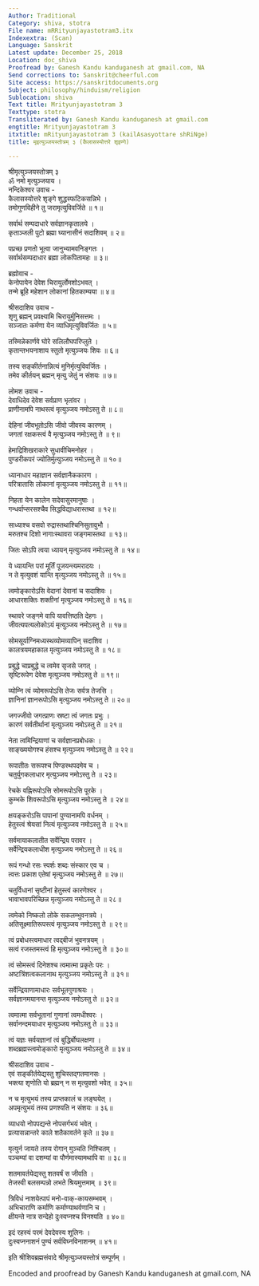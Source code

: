```yaml
---
Author: Traditional
Category: shiva, stotra
File name: mRRityunjayastotram3.itx
Indexextra: (Scan)
Language: Sanskrit
Latest update: December 25, 2018
Location: doc_shiva
Proofread by: Ganesh Kandu kanduganesh at gmail.com, NA
Send corrections to: Sanskrit@cheerful.com
Site access: https://sanskritdocuments.org
Subject: philosophy/hinduism/religion
Sublocation: shiva
Text title: Mrityunjayastotram 3
Texttype: stotra
Transliterated by: Ganesh Kandu kanduganesh at gmail.com
engtitle: Mrityunjayastotram 3
itxtitle: mRityunjayastotram 3 (kailAsasyottare shRiNge)
title: मृइत्युञ्जयस्तोत्रम् ३ (कैलासस्योत्तरे शृइण्गे)

---
```

  
 श्रीमृत्युञ्जयस्तोत्रम् ३   
ॐ नमो मृत्युञ्जयाय ।  
नन्दिकेश्वर उवाच -  
कैलासस्योत्तरे शृङ्गे शुद्धस्फटिकसन्निभे ।  
तमोगुणविहीने तु जरामृत्युविवर्जिते ॥ १॥  
  
सर्वार्थ सम्पदाधारे सर्वज्ञानकृतालये ।  
कृताञ्जली पुटो ब्रह्मा घ्यानासीनं सदाशिवम् ॥ २॥  
  
पप्रच्छ प्रणतो भूत्वा जानुभ्यामवनिङ्गतः ।  
सर्वार्थसम्पदाधार ब्रह्मा लोकपितामहः ॥ ३॥  
  
ब्रह्मोवाच -  
केनोपायेन देवेश चिरायुर्लोमशोऽभवत् ।  
तन्मे ब्रूहि महेशान लोकानां हितकाम्यया ॥ ४॥  
  
श्रीसदाशिव उवाच -  
शृणु ब्रह्मन् प्रवक्ष्यामि चिरायुर्मुनिसत्तमः ।  
सञ्जातः कर्मणा येन व्याधिमृत्युविवर्जितः ॥ ५॥  
  
तस्मिन्नेकार्णवे घोरे सलिलौघपरिप्लुते ।  
कृतान्तभयनाशाय स्तुतो मृत्युञ्जयः शिवः ॥ ६॥  
  
तस्य सङ्कीर्तनान्नित्यं मुनिर्मृत्युविवर्जितः ।  
तमेव कीर्तयन् ब्रह्मन् मृत्यु जेतुं न संशयः ॥ ७॥  
  
लोमश उवाच -  
देवाधिदेव देवेश सर्वप्राण भृतांवर ।  
प्राणीनामपि नाथस्त्वं मृत्युञ्जय नमोऽस्तु ते ॥ ८॥  
  
देहिनां जीवभूतोऽसि जीवो जीवस्य कारणम् ।  
जगतां रक्षकस्त्वं वै मृत्युञ्जय नमोऽस्तु ते ॥ ९॥  
  
हेमाद्रिशिखराकारे सुधावीचिमनोहर ।  
पुण्डरीकपरं ज्योतिर्मुत्युञ्जय नमोऽस्तु ते ॥ १०॥  
  
ध्यानाधार महाज्ञान सर्वज्ञानैककारण ।  
परित्रातासि लोकानां मृत्युञ्जय नमोऽस्तु ते ॥ ११॥  
  
निहता येन कालेन सदेवासुरमानुषाः ।  
गन्धर्वाप्सरसश्चैव सिद्धविद्याधरास्तथा ॥ १२॥  
  
साध्याश्च वसवो रुद्रास्तथाश्चिनिसुतावुभौ ।  
मरुतश्च दिशो नागाःस्थावरा जङ्गमास्तथा ॥ १३॥  
  
जितः सोऽपि त्वया ध्यायन् मृत्युञ्जय नमोऽस्तु ते ॥ १४॥  
  
ये ध्यायन्ति परां मूर्तिं पूजयन्त्यमरादयः ।  
न ते मृत्युवशं यान्ति मृत्युञ्जय नमोऽस्तु ते ॥ १५॥  
  
त्वमोङ्कारोऽसि वेदानां देवानां च सदाशिवः ।  
आधारशक्तिः शक्तीनां मृत्युञ्जय नमोऽस्तु ते ॥ १६॥  
  
स्थावरे जङ्गमे वापि यावत्तिष्ठति देहगः ।  
जीवत्यपत्यलोकोऽयं मृत्युञ्जय नमोऽस्तु ते ॥ १७॥  
  
सोमसूर्याग्निमध्यस्थव्योमव्यापिन् सदाशिव ।  
कालत्रयमहाकाल मृत्युञ्जय नमोऽस्तु ते ॥ १८॥  
  
प्रबुद्धे चाप्रबुद्धे च त्वमेव सृजसे जगत् ।  
सृष्टिरूपेण देवेश मृत्युञ्जय नमोऽस्तु ते ॥ १९॥  
  
व्योम्नि त्वं व्योमरूपोऽसि तेजः सर्वत्र तेजसि ।  
ज्ञानिनां ज्ञानरूपोऽसि मृत्युञ्जय नमोऽस्तु ते ॥ २०॥  
  
जगज्जीवो जगत्प्राणः स्रष्टा त्वं जगतः प्रभुः ।  
कारणं सर्वतीर्थानां मृत्युञ्जय नमोऽस्तु ते ॥ २१॥  
  
नेता त्वमिन्द्रियाणां च सर्वज्ञानप्रबोधकः ।  
साङ्ख्ययोगश्च हंसश्च मृत्युञ्जय नमोऽस्तु ते ॥ २२॥  
  
रूपातीतः सरूपश्च पिण्डस्थपदमेव च ।  
चतुर्युगकलाधार मृत्युञ्जय नमोऽस्तु ते ॥ २३॥  
  
रेचके वह्निरूपोऽसि सोमरूपोऽसि पूरके ।  
कुम्भके शिवरूपोऽसि मृत्युञ्जय नमोऽस्तु ते ॥ २४॥  
  
क्षयङ्करोऽसि पापानां पुण्यानामपि वर्धनम् ।  
हेतुस्त्वं श्रेयसां नित्यं मृत्युञ्जय नमोऽस्तु ते ॥ २५॥  
  
सर्वमायाकलातीत सर्वेन्द्रिय परावर ।  
सर्वेन्द्रियकलाधीश मृत्युञ्जय नमोऽस्तु ते ॥ २६॥  
  
रूपं गन्धो रसः स्पर्शः शब्दः संस्कार एव च ।  
त्वत्तः प्रकाश एतेषां मृत्युञ्जय नमोऽस्तु ते ॥ २७॥  
  
चतुर्विधानां सृष्टीनां हेतुस्त्वं कारणेश्वर ।  
भावाभावपरिच्छिन्न मृत्युञ्जय नमोऽस्तु ते ॥ २८॥  
  
त्वमेको निष्कलो लोके सकलम्भुवनत्रये ।  
अतिसूक्ष्मातिरूपस्त्वं मृत्युञ्जय नमोऽस्तु ते ॥ २९॥  
  
त्वं प्रबोधस्त्वमाधार त्वद्बीजं भुवनत्रयम् ।  
सत्वं रजस्तमस्त्वं हि मृत्युञ्जय नमोऽस्तु ते ॥ ३०॥  
  
त्वं सोमस्त्वं दिनेशश्च त्वमात्मा प्रकृतेः परः ।  
अष्टत्रिंशत्वकलानाथ मृत्युञ्जय नमोऽस्तु ते ॥ ३१॥  
  
सर्वेन्द्रियाणामाधारः सर्वभूतगुणाश्रयः ।  
सर्वज्ञानमयानन्त मृत्युञ्जय नमोऽस्तु ते ॥ ३२॥  
  
त्वमात्मा सर्वभूतानां गुणानां त्वमधीश्वरः ।  
सर्वानन्दमयाधार मृत्युञ्जय नमोऽस्तु ते ॥ ३३॥  
  
त्वं यज्ञः सर्वयज्ञानां त्वं बुद्धिर्बोघलक्षणा ।  
शब्दब्रह्मस्त्वमोङ्कारो मृत्युञ्जय नमोऽस्तु ते ॥ ३४॥  
  
श्रीसदाशिव उवाच -  
एवं सङ्कीर्तयेद्यस्तु शुचिस्तद्गतमानसः ।  
भक्त्या शृणोति यो ब्रह्मन् न स मृत्युवशो भवेत् ॥ ३५॥  
  
न च मृत्युभयं तस्य प्राप्तकालं च लङ्घयेत् ।  
अपमृत्युभयं तस्य प्रणश्यति न संशयः ॥ ३६॥  
  
व्याधयो नोपपद्यन्ते नोपसर्गभयं भवेत् ।  
प्रत्यासन्नान्तरे काले शतैकावर्तने कृते ॥ ३७॥  
  
मृत्युर्न जायते तस्य रोगान् मुञ्चति निश्चितम् ।  
पञ्चम्यां वा दशम्यां वा पौर्णमास्यामथापि वा ॥ ३८॥  
  
शतमावर्तयेद्यस्तु शतवर्षं स जीवति ।  
तेजस्वी बलसम्पन्नो लभते श्रियमुत्तमाम् ॥ ३९॥  
  
त्रिविधं नाशयेत्पापं मनो-वाक्-कायसम्भवम् ।  
अभिचाराणि कर्माणि कर्माण्याथर्वणानि च ।  
क्षीयन्ते नात्र सन्देहो दुःस्वप्नश्च विनश्यति ॥ ४०॥  
  
इदं रहस्यं परमं देवदेवस्य शूलिनः ।  
दुःस्वप्ननाशनं पुण्यं सर्वविघ्नविनाशनम् ॥ ४१॥  
  
इति श्रीशिवब्रह्मसंवादे श्रीमृत्युञ्जयस्तोत्रं सम्पूर्णम् ।  
  
  
Encoded and proofread by Ganesh Kandu kanduganesh at gmail.com, NA  
  
